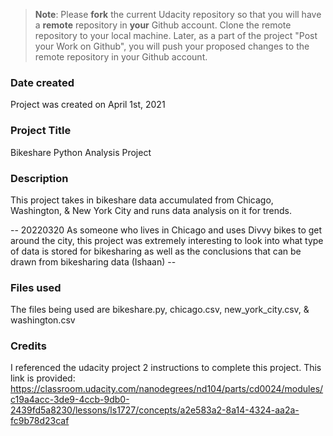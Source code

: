 >**Note**: Please **fork** the current Udacity repository so that you will have a **remote** repository in **your** Github account. Clone the remote repository to your local machine. Later, as a part of the project "Post your Work on Github", you will push your proposed changes to the remote repository in your Github account.

### Date created
Project was created on April 1st, 2021

### Project Title
Bikeshare Python Analysis Project

### Description
This project takes in bikeshare data accumulated from Chicago, Washington, & New York City and runs data analysis on it for trends.

-- 20220320 As someone who lives in Chicago and uses Divvy bikes to get around the city, this project was extremely interesting to look into what type of data is stored for bikesharing as well as the conclusions that can be drawn from bikesharing data (Ishaan) --

### Files used
The files being used are bikeshare.py, chicago.csv, new_york_city.csv, & washington.csv

### Credits
I referenced the udacity project 2 instructions to complete this project. This link is provided: https://classroom.udacity.com/nanodegrees/nd104/parts/cd0024/modules/c19a4acc-3de9-4ccb-9db0-2439fd5a8230/lessons/ls1727/concepts/a2e583a2-8a14-4324-aa2a-fc9b78d23caf
